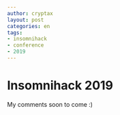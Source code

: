```yaml
---
author: cryptax
layout: post
categories: en
tags:
- insomnihack
- conference
- 2019
---
```


# Insomnihack 2019

My comments soon to come :)
